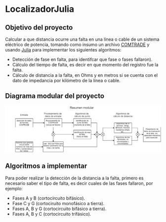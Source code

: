 # LocalizadorJulia
## Objetivo del proyecto
Calcular a que distancia ocurre una falta en una línea o cable de un sistema eléctrico de potencia, tomando como insumo un archivo [COMTRADE](https://en.wikipedia.org/wiki/Comtrade) y usando [Julia](https://julialang.org/) para implementar los siguientes algoritmos:
* Detección de fase en falta, para identifcar que fase o fases fallaron).
* Cálculo del tiempo de falta, es decir en que momento del registro fue la falta.
* Cálculo de distancia a la falta, en Ohms y en metros si se cuenta con el dato de impedancia por kilómetro de la línea o cable.

## Diagrama modular del proyecto
![alt text](https://github.com/rpp396/localizadorjulia/blob/main/docs/Proyecto-julia.drawio.png "Diagrama modular del proyecto")
## 
## Algoritmos a implementar
Para poder realizar la detección de la distancia a la falta, primero es necesario saber el tipo de falta, es decir cuales  de las fases fallaron, por ejemplo:
* Fases A y  B (cortocircuito bifásico).
* Fase C y G (cortociruito monofásico a tierra).
* Fases A, B y G (cortocircuito bifásico a tierra).
* Fases A, B y C (cortocircuito trifásico).


